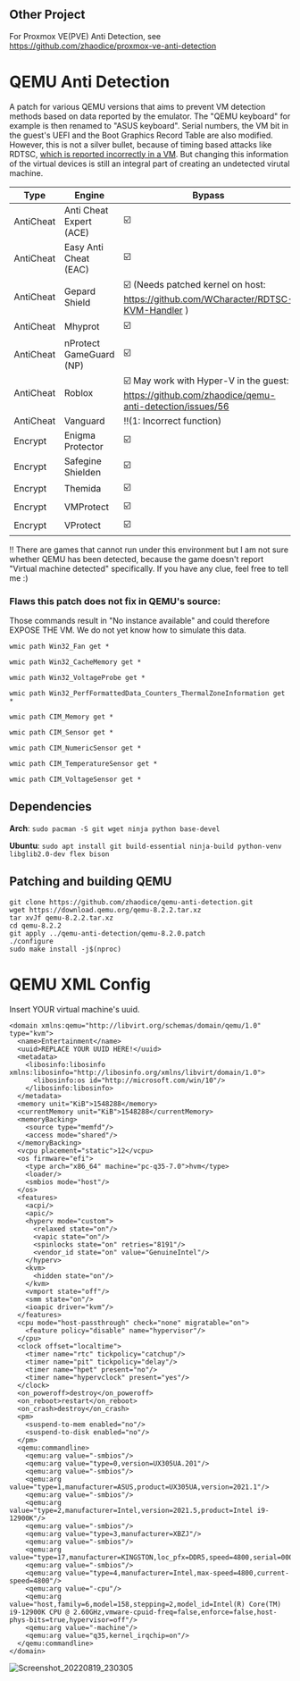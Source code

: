 ## Other Project
For Proxmox VE(PVE) Anti Detection, see https://github.com/zhaodice/proxmox-ve-anti-detection

# QEMU Anti Detection
A patch for various QEMU versions that aims to prevent VM detection methods based on data reported by the emulator. The "QEMU keyboard" for example is then renamed to "ASUS keyboard". Serial numbers, the VM bit in the guest's UEFI and the Boot Graphics Record Table are also modified. 
However, this is not a silver bullet, because of timing based attacks like RDTSC, [which is reported incorrectly in a VM](https://github.com/WCharacter/RDTSC-KVM-Handler). 
But changing this information of the virtual devices is still an integral part of creating an undetected virutal machine. 

 | Type       | Engine | Bypass |
 |------------|--------|--------|
 | AntiCheat  | Anti Cheat Expert (ACE) | ☑️ |
 | AntiCheat  | Easy Anti Cheat (EAC) | ☑️ | 
 | AntiCheat  | Gepard Shield | ☑️ (Needs patched kernel on host: https://github.com/WCharacter/RDTSC-KVM-Handler ) |
 | AntiCheat  | Mhyprot | ☑️ |
 | AntiCheat  | nProtect GameGuard (NP) | ☑️ | 
 | AntiCheat  | Roblox | ☑️ May work with Hyper-V in the guest: https://github.com/zhaodice/qemu-anti-detection/issues/56 | 
 | AntiCheat  | Vanguard | ‼️(1: Incorrect function) | 
 | Encrypt    | Enigma Protector | ☑️ | 
 | Encrypt    | Safegine Shielden | ☑️ |
 | Encrypt    | Themida | ☑️ |
 | Encrypt    | VMProtect | ☑️ | 
 | Encrypt    | VProtect | ☑️ |       

‼️ There are games that cannot run under this environment but I am not sure whether QEMU has been detected, because the game doesn't report "Virtual machine detected" specifically. 
If you have any clue, feel free to tell me :)

### Flaws this patch does not fix in QEMU's source:
Those commands result in "No instance available" and could therefore EXPOSE THE VM. We do not yet know how to simulate this data.
```
wmic path Win32_Fan get *

wmic path Win32_CacheMemory get *

wmic path Win32_VoltageProbe get *

wmic path Win32_PerfFormattedData_Counters_ThermalZoneInformation get *

wmic path CIM_Memory get *

wmic path CIM_Sensor get *

wmic path CIM_NumericSensor get *

wmic path CIM_TemperatureSensor get *

wmic path CIM_VoltageSensor get *
```

## Dependencies
**Arch**:
`sudo pacman -S git wget ninja python base-devel`

**Ubuntu**:
`sudo apt install git build-essential ninja-build python-venv libglib2.0-dev flex bison`

## Patching and building QEMU
```
git clone https://github.com/zhaodice/qemu-anti-detection.git
wget https://download.qemu.org/qemu-8.2.2.tar.xz
tar xvJf qemu-8.2.2.tar.xz
cd qemu-8.2.2
git apply ../qemu-anti-detection/qemu-8.2.0.patch
./configure
sudo make install -j$(nproc)
```

# QEMU XML Config

Insert YOUR virtual machine's uuid.
```
<domain xmlns:qemu="http://libvirt.org/schemas/domain/qemu/1.0" type="kvm">
  <name>Entertainment</name>
  <uuid>REPLACE YOUR UUID HERE!</uuid>
  <metadata>
    <libosinfo:libosinfo xmlns:libosinfo="http://libosinfo.org/xmlns/libvirt/domain/1.0">
      <libosinfo:os id="http://microsoft.com/win/10"/>
    </libosinfo:libosinfo>
  </metadata>
  <memory unit="KiB">1548288</memory>
  <currentMemory unit="KiB">1548288</currentMemory>
  <memoryBacking>
    <source type="memfd"/>
    <access mode="shared"/>
  </memoryBacking>
  <vcpu placement="static">12</vcpu>
  <os firmware="efi">
    <type arch="x86_64" machine="pc-q35-7.0">hvm</type>
    <loader/>
    <smbios mode="host"/>
  </os>
  <features>
    <acpi/>
    <apic/>
    <hyperv mode="custom">
      <relaxed state="on"/>
      <vapic state="on"/>
      <spinlocks state="on" retries="8191"/>
      <vendor_id state="on" value="GenuineIntel"/>
    </hyperv>
    <kvm>
      <hidden state="on"/>
    </kvm>
    <vmport state="off"/>
    <smm state="on"/>
    <ioapic driver="kvm"/>
  </features>
  <cpu mode="host-passthrough" check="none" migratable="on">
    <feature policy="disable" name="hypervisor"/>
  </cpu>
  <clock offset="localtime">
    <timer name="rtc" tickpolicy="catchup"/>
    <timer name="pit" tickpolicy="delay"/>
    <timer name="hpet" present="no"/>
    <timer name="hypervclock" present="yes"/>
  </clock>
  <on_poweroff>destroy</on_poweroff>
  <on_reboot>restart</on_reboot>
  <on_crash>destroy</on_crash>
  <pm>
    <suspend-to-mem enabled="no"/>
    <suspend-to-disk enabled="no"/>
  </pm>
  <qemu:commandline>
    <qemu:arg value="-smbios"/>
    <qemu:arg value="type=0,version=UX305UA.201"/>
    <qemu:arg value="-smbios"/>
    <qemu:arg value="type=1,manufacturer=ASUS,product=UX305UA,version=2021.1"/>
    <qemu:arg value="-smbios"/>
    <qemu:arg value="type=2,manufacturer=Intel,version=2021.5,product=Intel i9-12900K"/>
    <qemu:arg value="-smbios"/>
    <qemu:arg value="type=3,manufacturer=XBZJ"/>
    <qemu:arg value="-smbios"/>
    <qemu:arg value="type=17,manufacturer=KINGSTON,loc_pfx=DDR5,speed=4800,serial=000000,part=0000"/>
    <qemu:arg value="-smbios"/>
    <qemu:arg value="type=4,manufacturer=Intel,max-speed=4800,current-speed=4800"/>
    <qemu:arg value="-cpu"/>
    <qemu:arg value="host,family=6,model=158,stepping=2,model_id=Intel(R) Core(TM) i9-12900K CPU @ 2.60GHz,vmware-cpuid-freq=false,enforce=false,host-phys-bits=true,hypervisor=off"/>
    <qemu:arg value="-machine"/>
    <qemu:arg value="q35,kernel_irqchip=on"/>
  </qemu:commandline>
</domain>
```
![Screenshot_20220819_230305](https://user-images.githubusercontent.com/63996691/185649897-b7609626-ee6d-42b1-bc5e-4465cb41a19a.png)
